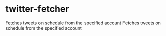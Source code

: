 # twitter-fetcher
Fetches tweets on schedule from the specified account  Fetches tweets on schedule from the specified account

